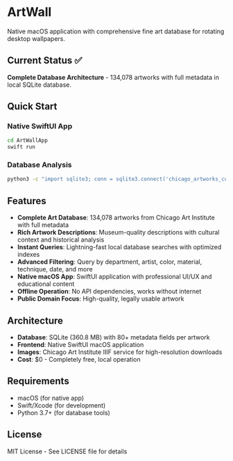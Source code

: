 # ArtWall

Native macOS application with comprehensive fine art database for rotating desktop wallpapers.

## Current Status ✅

**Complete Database Architecture** - 134,078 artworks with full metadata in local SQLite database.

## Quick Start

### Native SwiftUI App
```bash
cd ArtWallApp
swift run
```

### Database Analysis
```bash
python3 -c "import sqlite3; conn = sqlite3.connect('chicago_artworks_complete.db'); print('Total artworks:', conn.execute('SELECT COUNT(*) FROM artworks').fetchone()[0])"
```

## Features

- **Complete Art Database**: 134,078 artworks from Chicago Art Institute with full metadata
- **Rich Artwork Descriptions**: Museum-quality descriptions with cultural context and historical analysis
- **Instant Queries**: Lightning-fast local database searches with optimized indexes
- **Advanced Filtering**: Query by department, artist, color, material, technique, date, and more
- **Native macOS App**: SwiftUI application with professional UI/UX and educational content
- **Offline Operation**: No API dependencies, works without internet
- **Public Domain Focus**: High-quality, legally usable artwork

## Architecture

- **Database**: SQLite (360.8 MB) with 80+ metadata fields per artwork
- **Frontend**: Native SwiftUI macOS application
- **Images**: Chicago Art Institute IIIF service for high-resolution downloads
- **Cost**: $0 - Completely free, local operation

## Requirements

- macOS (for native app)
- Swift/Xcode (for development)
- Python 3.7+ (for database tools)

## License

MIT License - See LICENSE file for details
